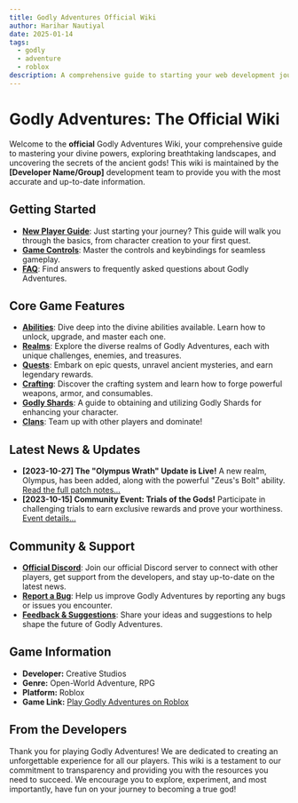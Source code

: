 ```yaml
---
title: Godly Adventures Official Wiki
author: Harihar Nautiyal
date: 2025-01-14
tags:
  - godly
  - adventure
  - roblox
description: A comprehensive guide to starting your web development journey in 2025
---
```



# Godly Adventures: The Official Wiki

Welcome to the **official** Godly Adventures Wiki, your comprehensive guide to mastering your divine powers, exploring breathtaking landscapes, and uncovering the secrets of the ancient gods! This wiki is maintained by the **\[Developer Name/Group]** development team to provide you with the most accurate and up-to-date information.

  ## Getting Started

*   [**New Player Guide**](Getting%20Started/New%20Player%20Guide.md): Just starting your journey? This guide will walk you through the basics, from character creation to your first quest.
*   [**Game Controls**](Getting%20Started/Game%20Controls.md): Master the controls and keybindings for seamless gameplay.
*   [**FAQ**](FAQ.md): Find answers to frequently asked questions about Godly Adventures.

## Core Game Features

*   [**Abilities**](Abilities.md): Dive deep into the divine abilities available. Learn how to unlock, upgrade, and master each one.
*   [**Realms**](Realms.md): Explore the diverse realms of Godly Adventures, each with unique challenges, enemies, and treasures.
*   [**Quests**](Quests.md): Embark on epic quests, unravel ancient mysteries, and earn legendary rewards.
*   [**Crafting**](Crafting.md): Discover the crafting system and learn how to forge powerful weapons, armor, and consumables.
*   [**Godly Shards**](Godly%20Shards.md): A guide to obtaining and utilizing Godly Shards for enhancing your character.
*   [**Clans**](Getting%20Started/Clans.md): Team up with other players and dominate!


  ## Latest News & Updates

*   **\[2023-10-27] The "Olympus Wrath" Update is Live!**  A new realm, Olympus, has been added, along with the powerful "Zeus's Bolt" ability. [Read the full patch notes...](Patch%20Notes.md)
*   **\[2023-10-15] Community Event: Trials of the Gods!** Participate in challenging trials to earn exclusive rewards and prove your worthiness. [Event details...](link-to-event-page)

## Community & Support

*   [**Official Discord**](https://discord.gg/F33uujfmhj): Join our official Discord server to connect with other players, get support from the developers, and stay up-to-date on the latest news.
*   [**Report a Bug**](Support/Report%20a%20Bug.md): Help us improve Godly Adventures by reporting any bugs or issues you encounter.
*   [**Feedback & Suggestions**](Support/Feedback%20and%20Suggestions.md): Share your ideas and suggestions to help shape the future of Godly Adventures.

## Game Information

*   **Developer:** Creative Studios
*   **Genre:** Open-World Adventure, RPG
*   **Platform:** Roblox
*   **Game Link:** [Play Godly Adventures on Roblox](link-to-roblox-game-page)

## From the Developers

Thank you for playing Godly Adventures! We are dedicated to creating an unforgettable experience for all our players. This wiki is a testament to our commitment to transparency and providing you with the resources you need to succeed. We encourage you to explore, experiment, and most importantly, have fun on your journey to becoming a true god!

